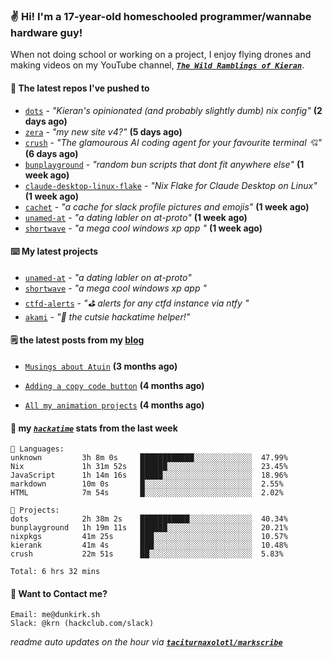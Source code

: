 ### ✌️ Hi! I'm a 17-year-old homeschooled programmer/wannabe hardware guy!

When not doing school or working on a project, I enjoy flying drones and making videos on my YouTube channel, [**_`The Wild Ramblings of Kieran`_**](https://youtube.com/@kieran.rambles).

#### 👷 The latest repos I've pushed to

- [`dots`](https://github.com/taciturnaxolotl/dots) - _"Kieran's opinionated (and probably slightly dumb) nix config"_ **(2 days ago)**
- [`zera`](https://github.com/taciturnaxolotl/zera) - _"my new site v4?"_ **(5 days ago)**
- [`crush`](https://github.com/charmbracelet/crush) - _"The glamourous AI coding agent for your favourite terminal 💘"_ **(6 days ago)**
- [`bunplayground`](https://github.com/taciturnaxolotl/bunplayground) - _"random bun scripts that dont fit anywhere else"_ **(1 week ago)**
- [`claude-desktop-linux-flake`](https://github.com/k3d3/claude-desktop-linux-flake) - _"Nix Flake for Claude Desktop on Linux"_ **(1 week ago)**
- [`cachet`](https://github.com/taciturnaxolotl/cachet) - _"a cache for slack profile pictures and emojis"_ **(1 week ago)**
- [`unamed-at`](https://github.com/taciturnaxolotl/unamed-at) - _"a dating labler on at-proto"_ **(1 week ago)**
- [`shortwave`](https://github.com/taciturnaxolotl/shortwave) - _"a mega cool windows xp app "_ **(1 week ago)**

#### ⌨️ My latest projects

- [`unamed-at`](https://github.com/taciturnaxolotl/unamed-at) - _"a dating labler on at-proto"_
- [`shortwave`](https://github.com/taciturnaxolotl/shortwave) - _"a mega cool windows xp app "_
- [`ctfd-alerts`](https://github.com/taciturnaxolotl/ctfd-alerts) - _"⛳ alerts for any ctfd instance via ntfy "_
- [`akami`](https://github.com/taciturnaxolotl/akami) - _"🌷 the cutsie hackatime helper!"_

#### 🗒️ the latest posts from my [blog](https://dunkirk.sh)

- [`Musings about Atuin`](https://dunkirk.sh/blog/atuin/) **(3 months ago)**

- [`Adding a copy code button`](https://dunkirk.sh/blog/adding-a-copy-button/) **(4 months ago)**

- [`All my animation projects`](https://dunkirk.sh/blog/my-animations/) **(4 months ago)**



#### 📡 my [_`hackatime`_](https://waka.hackclub.com) stats from the last week

```text
💾 Languages:
unknown         3h 8m 0s     ████████████░░░░░░░░░░░░░  47.99%
Nix             1h 31m 52s   ██████░░░░░░░░░░░░░░░░░░░  23.45%
JavaScript      1h 14m 16s   █████░░░░░░░░░░░░░░░░░░░░  18.96%
markdown        10m 0s       █░░░░░░░░░░░░░░░░░░░░░░░░  2.55%
HTML            7m 54s       █░░░░░░░░░░░░░░░░░░░░░░░░  2.02%

💼 Projects:
dots            2h 38m 2s    ███████████░░░░░░░░░░░░░░  40.34%
bunplayground   1h 19m 11s   ██████░░░░░░░░░░░░░░░░░░░  20.21%
nixpkgs         41m 25s      ███░░░░░░░░░░░░░░░░░░░░░░  10.57%
kierank         41m 4s       ███░░░░░░░░░░░░░░░░░░░░░░  10.48%
crush           22m 51s      ██░░░░░░░░░░░░░░░░░░░░░░░  5.83%

Total: 6 hrs 32 mins
```

#### 📮 Want to Contact me?

```text
Email: me@dunkirk.sh
Slack: @krn (hackclub.com/slack)
```

_readme auto updates on the hour via [**`taciturnaxolotl/markscribe`**](https://github.com/taciturnaxolotl/markscribe)_
